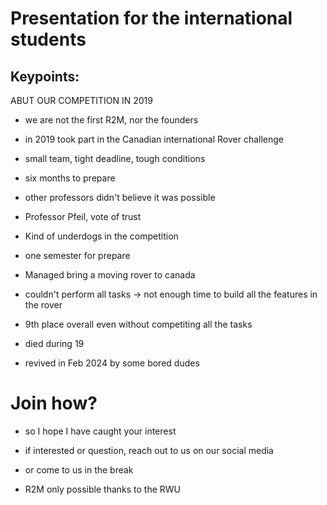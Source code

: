 # Presentation for the international students

## Keypoints:

ABUT OUR COMPETITION IN 2019

- we are not the first R2M, nor the founders

- in 2019 took part in the Canadian international Rover challenge

- small team, tight deadline, tough conditions

- six months to prepare

- other professors didn't believe it was possible

- Professor Pfeil, vote of trust

- Kind of underdogs in the competition

- one semester for prepare

- Managed bring a moving rover to canada 

- couldn't perform all tasks -> not enough time to build all the features in the rover

- 9th place overall even without competiting all the tasks 

- died during 19

- revived in Feb 2024 by some bored dudes


# Join how?

- so I hope I have caught your interest

- if interested or question, reach out to us on our social media

- or come to us in the break

- R2M only possible thanks to the RWU 



